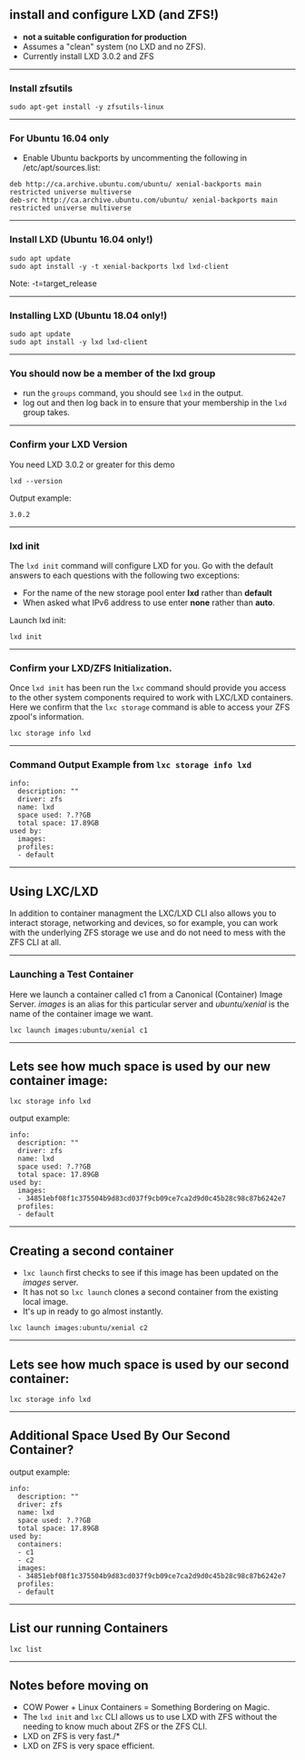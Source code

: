 ## install and configure LXD (and ZFS!)

* **not a suitable configuration for production**
* Assumes a "clean" system (no LXD and no ZFS).
* Currently install LXD 3.0.2 and ZFS

----

### Install zfsutils

```shell
sudo apt-get install -y zfsutils-linux
```

---

### For Ubuntu 16.04 only

* Enable Ubuntu backports by uncommenting the following in /etc/apt/sources.list:

```shell
deb http://ca.archive.ubuntu.com/ubuntu/ xenial-backports main restricted universe multiverse
deb-src http://ca.archive.ubuntu.com/ubuntu/ xenial-backports main restricted universe multiverse
```

----

### Install LXD (Ubuntu 16.04 only!)

```shell
sudo apt update
sudo apt install -y -t xenial-backports lxd lxd-client
```

Note: -t=target_release

----

### Installing LXD (Ubuntu 18.04 only!)

```shell
sudo apt update
sudo apt install -y lxd lxd-client
```

----

### You should now be a member of the lxd group

* run the `groups` command, you should see `lxd` in the output.
* log out and then log back in to ensure that your membership in the `lxd` group takes.

----

### Confirm your LXD Version

You need LXD 3.0.2 or greater for this demo

```shell
lxd --version
```

Output example:

```shell
3.0.2
```

----

### lxd init

The `lxd init` command will configure LXD for you. Go with the default answers to each questions with the following two exceptions:

* For the name of the new storage pool enter **lxd** rather than **default**
* When asked what IPv6 address to use enter **none** rather than **auto**.

Launch lxd init:

```shell
lxd init
```

----

### Confirm your LXD/ZFS Initialization.

Once `lxd init` has been run the `lxc` command should provide you access to the other system components required to work with LXC/LXD containers. Here we confirm that the `lxc storage` command is able to access your ZFS zpool's information.

```shell
lxc storage info lxd
```

----

###  Command Output Example from `lxc storage info lxd`

```shell
info:
  description: ""
  driver: zfs
  name: lxd
  space used: ?.??GB
  total space: 17.89GB
used by:
  images:
  profiles:
  - default
```

---

## Using LXC/LXD

In addition to container managment the LXC/LXD CLI also allows you to interact storage, networking and devices, so for example, you can work with the underlying ZFS storage we use and do not need to mess with the ZFS CLI at all.

----

### Launching a Test Container

Here we launch a container called c1 from a Canonical (Container) Image Server. *images* is an alias for this particular server and *ubuntu/xenial* is the name of the container image we want.

```shell
lxc launch images:ubuntu/xenial c1
```

----

## Lets see how much space is used by our new container image:

```shell
lxc storage info lxd
```

output example:

```shell
info:
  description: ""
  driver: zfs
  name: lxd
  space used: ?.??GB
  total space: 17.89GB
used by:
  images:
  - 34851ebf08f1c375504b9d83cd037f9cb09ce7ca2d9d0c45b28c98c87b6242e7
  profiles:
  - default
```

----

## Creating a second container

* `lxc launch` first checks to see if this image has been updated on the *images* server.
* It has not so `lxc launch` clones a second container from the existing local image.
* It's up in ready to go almost instantly.

```shell
lxc launch images:ubuntu/xenial c2
```

----

## Lets see how much space is used by our second container:

```shell
lxc storage info lxd
```

----

## Additional Space Used By Our Second Container?

output example:

```shell
info:
  description: ""
  driver: zfs
  name: lxd
  space used: ?.??GB
  total space: 17.89GB
used by:
  containers:
  - c1
  - c2
  images:
  - 34851ebf08f1c375504b9d83cd037f9cb09ce7ca2d9d0c45b28c98c87b6242e7
  profiles:
  - default
```

----

## List our running Containers

```shell
lxc list
```

----

## Notes before moving on

* COW Power + Linux Containers = Something Bordering on Magic.
* The `lxd init` and `lxc` CLI  allows us to use LXD with ZFS without the needing to know much about ZFS or the ZFS CLI.
* LXD on ZFS is very fast./*
* LXD on ZFS is very space efficient.
